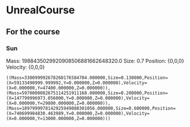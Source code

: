# UnrealCourse

## For the course

### Sun

Mass: 1988435029920908506881662648320.0
Size: 0.7
Position: {0,0,0}
Velocity: {0,0,0}

<code>((Mass=330099992678260176584704.000000,Size=0.130000,Position=(X=59133490999.999992,Y=0.000000,Z=0.000000),Velocity=(X=0.000000,Y=47400.000000,Z=0.000000)),(Mass=5970000082675114251911168.000000,Size=0.200000,Position=(X=147799996973.056000,Y=0.000000,Z=0.000000),Velocity=(X=0.000000,Y=29800.000000,Z=0.000000)),(Mass=1897999978142925949088301056.000000,Size=0.600000,Position=(X=740699984830.463989,Y=0.000000,Z=0.000000),Velocity=(X=0.000000,Y=13000.000000,Z=0.000000)))</code>
